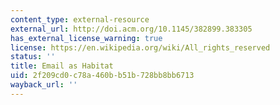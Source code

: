```yaml
---
content_type: external-resource
external_url: http://doi.acm.org/10.1145/382899.383305
has_external_license_warning: true
license: https://en.wikipedia.org/wiki/All_rights_reserved
status: ''
title: Email as Habitat
uid: 2f209cd0-c78a-460b-b51b-728bb8bb6713
wayback_url: ''
---
```

